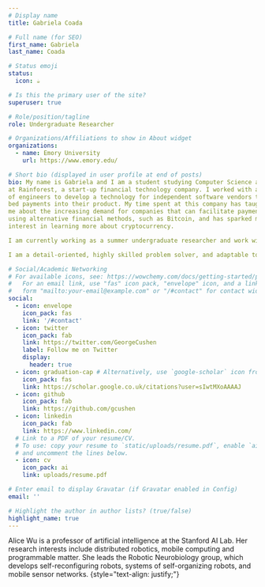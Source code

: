 ```yaml
---
# Display name
title: Gabriela Coada

# Full name (for SEO)
first_name: Gabriela
last_name: Coada

# Status emoji
status:
  icon: ☕️

# Is this the primary user of the site?
superuser: true

# Role/position/tagline
role: Undergraduate Researcher

# Organizations/Affiliations to show in About widget
organizations:
  - name: Emory University
    url: https://www.emory.edu/

# Short bio (displayed in user profile at end of posts)
bio: My name is Gabriela and I am a student studying Computer Science and Economics at Emory University. After my first year at Emory University, I interned as a software engineer
at Rainforest, a start-up financial technology company. I worked with a team
of engineers to develop a technology for independent software vendors to em-
bed payments into their product. My time spent at this company has taught
me about the increasing demand for companies that can facilitate payments
using alternative financial methods, such as Bitcoin, and has sparked my
interest in learning more about cryptocurrency.

I am currently working as a summer undergraduate researcher and work with researchers at the Bank of Canada in a project using the Bank’s proprietary yearly Bitcoin Omnibus Survey to investigate cryptocurrency ownership. Some of my skills include pulling data using SQL, data processing with STATA and R, creating maps and other visualizations, and communicating findings to stakeholders.

I am a detail-oriented, highly skilled problem solver, and adaptable to working across different teams and communicating analytical findings to internal and external stakeholders. In my spare time, I can be found reading or teaching myself another language (and yes, this means either a spoken or programming language!).

# Social/Academic Networking
# For available icons, see: https://wowchemy.com/docs/getting-started/page-builder/#icons
#   For an email link, use "fas" icon pack, "envelope" icon, and a link in the
#   form "mailto:your-email@example.com" or "/#contact" for contact widget.
social:
  - icon: envelope
    icon_pack: fas
    link: '/#contact'
  - icon: twitter
    icon_pack: fab
    link: https://twitter.com/GeorgeCushen
    label: Follow me on Twitter
    display:
      header: true
  - icon: graduation-cap # Alternatively, use `google-scholar` icon from `ai` icon pack
    icon_pack: fas
    link: https://scholar.google.co.uk/citations?user=sIwtMXoAAAAJ
  - icon: github
    icon_pack: fab
    link: https://github.com/gcushen
  - icon: linkedin
    icon_pack: fab
    link: https://www.linkedin.com/
  # Link to a PDF of your resume/CV.
  # To use: copy your resume to `static/uploads/resume.pdf`, enable `ai` icons in `params.yaml`,
  # and uncomment the lines below.
  - icon: cv
    icon_pack: ai
    link: uploads/resume.pdf

# Enter email to display Gravatar (if Gravatar enabled in Config)
email: ''

# Highlight the author in author lists? (true/false)
highlight_name: true
---
```


Alice Wu is a professor of artificial intelligence at the Stanford AI Lab. Her research interests include distributed robotics, mobile computing and programmable matter. She leads the Robotic Neurobiology group, which develops self-reconfiguring robots, systems of self-organizing robots, and mobile sensor networks.
{style="text-align: justify;"}
